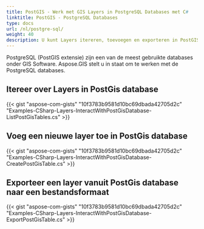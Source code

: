 ```yaml
---
title: PostGIS - Werk met GIS Layers in PostgreSQL Databases met C#
linktitle: PostGIS - PostgreSQL Databases
type: docs
url: /nl/postgre-sql/
weight: 40
description: U kunt Layers itereren, toevoegen en exporteren in PostGIS PostgreSQL Databases met behulp van de GIS C# Library.
---
```


PostgreSQL (PostGIS extensie) zijn een van de meest gebruikte databases onder GIS Software. Aspose.GIS stelt u in staat om te werken met de PostgreSQL databases.

## **Itereer over Layers in PostGis database**
{{< gist "aspose-com-gists" "10f3783b9581d10bc69dbada42705d2c" "Examples-CSharp-Layers-InteractWithPostGisDatabase-ListPostGisTables.cs" >}}
## **Voeg een nieuwe layer toe in PostGis database**
{{< gist "aspose-com-gists" "10f3783b9581d10bc69dbada42705d2c" "Examples-CSharp-Layers-InteractWithPostGisDatabase-CreatePostGisTable.cs" >}}
## **Exporteer een layer vanuit PostGis database naar een bestandsformaat**
{{< gist "aspose-com-gists" "10f3783b9581d10bc69dbada42705d2c" "Examples-CSharp-Layers-InteractWithPostGisDatabase-ExportPostGisTable.cs" >}}
